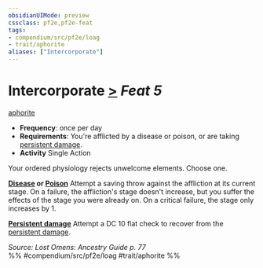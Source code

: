```yaml
---
obsidianUIMode: preview
cssclass: pf2e,pf2e-feat
tags:
- compendium/src/pf2e/loag
- trait/aphorite
aliases: ["Intercorporate"]
---
```

# Intercorporate  [>](chapter-9-playing-the-game.md#Actions "Single Action") *Feat 5*  
[aphorite](aphorite-loag.md "Aphorite Ancestry & Heritage Trait")  

- **Frequency**: once per day
- **Requirements**: You're afflicted by a disease or poison, or are taking [persistent damage](conditions.md#Persistent%20Damage).
- **Activity** Single Action

Your ordered physiology rejects unwelcome elements. Choose one.

**[Disease](Reference/Rules/Traits/disease.md "Disease Effect Trait") or [Poison](Reference/Rules/Traits/poison.md "Poison Effect Trait")** Attempt a saving throw against the affliction at its current stage. On a failure, the affliction's stage doesn't increase, but you suffer the effects of the stage you were already on. On a critical failure, the stage only increases by 1.

**[Persistent damage](conditions.md#Persistent%20Damage)** Attempt a DC 10 flat check to recover from the [persistent damage](conditions.md#Persistent%20Damage).

*Source: Lost Omens: Ancestry Guide p. 77*  
%% #compendium/src/pf2e/loag #trait/aphorite %%